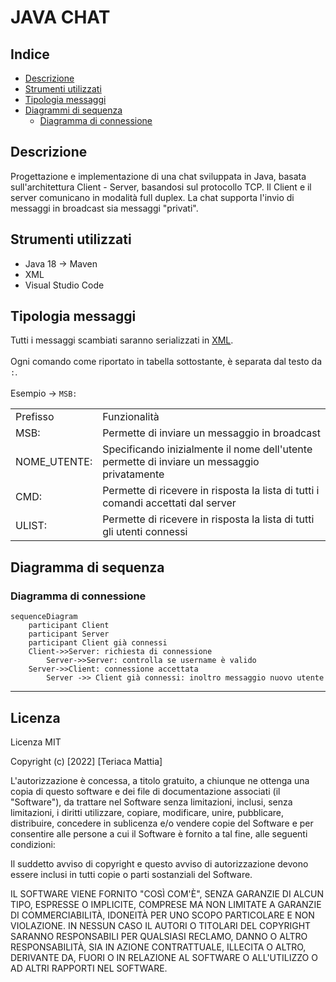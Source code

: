 # JAVA CHAT
## Indice
- <a href="#Descrizione">Descrizione</a>
- <a href="#Strumenti">Strumenti utilizzati</a>
- <a href="#TipM">Tipologia messaggi</a>
- <a href="#Seq">Diagrammi di sequenza</a>
  - <a href="#conn">Diagramma di connessione</a>

## <a name="Descrizione">Descrizione</a>
Progettazione e implementazione di una chat sviluppata in Java, basata sull'architettura Client - Server, basandosi sul protocollo TCP. Il Client e il server comunicano in modalità full duplex. La chat supporta l'invio di messaggi in broadcast sia messaggi "privati".

## <a name="Strumenti">Strumenti utilizzati</a>
- Java 18 -> Maven
- XML 
- Visual Studio Code

## <a name="TipM">Tipologia messaggi</a>
Tutti i messaggi scambiati saranno serializzati in <a href="https://it.wikipedia.org/wiki/XML">XML</a>.<br><br>
Ogni comando come riportato in tabella sottostante, è separata dal testo da `:`.<br><br>
Esempio -> `MSB:`

<table>
  <tr>
     <td>Prefisso</td>
     <td>Funzionalità</td>
   </tr>
   <tr>
   <td>MSB:</td>
     <td>Permette di inviare un messaggio in broadcast</td>
   </tr>
      <tr>
   <td>NOME_UTENTE:</td>
     <td>Specificando inizialmente il nome dell'utente permette di inviare un messaggio privatamente</td>
   </tr>
      <td>CMD:</td>
     <td>Permette di ricevere in risposta la lista di tutti i comandi accettati dal server</td>
   </tr>
      <td>ULIST:</td>
     <td>Permette di ricevere in risposta la lista di tutti gli utenti connessi</td>
   </tr>
</table>

## <a name="Seq">Diagramma di sequenza</a>
### <a name="conn">Diagramma di connessione</a>
```mermaid
sequenceDiagram
    participant Client
    participant Server
    participant Client già connessi
    Client->>Server: richiesta di connessione
        Server->>Server: controlla se username è valido
    Server->>Client: connessione accettata
        Server ->> Client già connessi: inoltro messaggio nuovo utente
```
---

## <a name="Lic">Licenza</a>
Licenza MIT

Copyright (c) [2022] [Teriaca Mattia]

L'autorizzazione è concessa, a titolo gratuito, a chiunque ne ottenga una copia
di questo software e dei file di documentazione associati (il "Software"), da trattare
nel Software senza limitazioni, inclusi, senza limitazioni, i diritti
utilizzare, copiare, modificare, unire, pubblicare, distribuire, concedere in sublicenza e/o vendere
copie del Software e per consentire alle persone a cui il Software è
fornito a tal fine, alle seguenti condizioni:

Il suddetto avviso di copyright e questo avviso di autorizzazione devono essere inclusi in tutti
copie o parti sostanziali del Software.

IL SOFTWARE VIENE FORNITO "COSÌ COM'È", SENZA GARANZIE DI ALCUN TIPO, ESPRESSE O
IMPLICITE, COMPRESE MA NON LIMITATE A GARANZIE DI COMMERCIABILITÀ,
IDONEITÀ PER UNO SCOPO PARTICOLARE E NON VIOLAZIONE. IN NESSUN CASO IL
AUTORI O TITOLARI DEL COPYRIGHT SARANNO RESPONSABILI PER QUALSIASI RECLAMO, DANNO O ALTRO
RESPONSABILITÀ, SIA IN AZIONE CONTRATTUALE, ILLECITA O ALTRO, DERIVANTE DA,
FUORI O IN RELAZIONE AL SOFTWARE O ALL'UTILIZZO O AD ALTRI RAPPORTI NEL
SOFTWARE.

